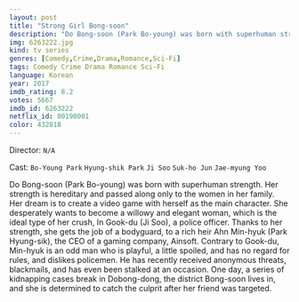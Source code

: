 ```yaml
---
layout: post
title: "Strong Girl Bong-soon"
description: "Do Bong-soon (Park Bo-young) was born with superhuman strength. Her strength is hereditary and passed along only to the women in her family. Her dream is to create a video game with herself as the main character. She desperately wants to become a willowy and elegant woman, which is the ideal type of her crush, In Gook-du (Ji Soo), a police officer. Thanks to her strength, she gets the job of a bodyguard, to a rich heir Ahn Min-hyuk (Park Hyung-sik), the CEO of a gaming company, Ainsoft. Contrary to Gook-du, Min-hyuk is an odd man who is playful, a little spoiled, and has no reg.."
img: 6263222.jpg
kind: tv series
genres: [Comedy,Crime,Drama,Romance,Sci-Fi]
tags: Comedy Crime Drama Romance Sci-Fi 
language: Korean
year: 2017
imdb_rating: 8.2
votes: 5667
imdb_id: 6263222
netflix_id: 80198001
color: 432818
---
```

Director: `N/A`  

Cast: `Bo-Young Park` `Hyung-shik Park` `Ji Soo` `Suk-ho Jun` `Jae-myung Yoo` 

Do Bong-soon (Park Bo-young) was born with superhuman strength. Her strength is hereditary and passed along only to the women in her family. Her dream is to create a video game with herself as the main character. She desperately wants to become a willowy and elegant woman, which is the ideal type of her crush, In Gook-du (Ji Soo), a police officer. Thanks to her strength, she gets the job of a bodyguard, to a rich heir Ahn Min-hyuk (Park Hyung-sik), the CEO of a gaming company, Ainsoft. Contrary to Gook-du, Min-hyuk is an odd man who is playful, a little spoiled, and has no regard for rules, and dislikes policemen. He has recently received anonymous threats, blackmails, and has even been stalked at an occasion. One day, a series of kidnapping cases break in Dobong-dong, the district Bong-soon lives in, and she is determined to catch the culprit after her friend was targeted.